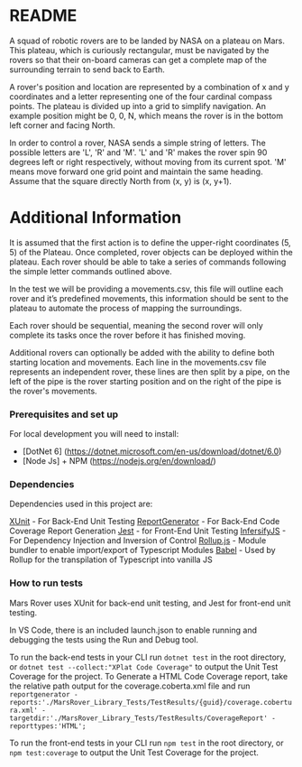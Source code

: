 # README #

A squad of robotic rovers are to be landed by NASA on a plateau on Mars. This plateau, which is curiously rectangular, must be navigated by the rovers so that their on-board cameras can get a complete map of the surrounding terrain to send back to Earth.

A rover's position and location are represented by a combination of x and y coordinates and a letter representing one of the four cardinal compass points. The plateau is divided up into a grid to simplify navigation. An example position might be 0, 0, N, which means the rover is in the bottom left corner and facing North.

In order to control a rover, NASA sends a simple string of letters. The possible letters are 'L', 'R' and 'M'. 'L' and 'R' makes the rover spin 90 degrees left or right respectively, without moving from its current spot. 'M' means move forward one grid point and maintain the same heading.
Assume that the square directly North from (x, y) is (x, y+1).

# Additional Information #

It is assumed that the first action is to define the upper-right coordinates (5, 5) of the Plateau.
Once completed, rover objects can be deployed within the plateau. Each rover should be able to take a series of commands following the simple letter commands outlined above.

In the test we will be providing a movements.csv, this file will outline each rover and it’s predefined movements, this information should be sent to the plateau to automate the process of mapping the surroundings.

Each rover should be sequential, meaning the second rover will only complete its tasks once the rover before it has finished moving.

Additional rovers can optionally be added with the ability to define both starting location and movements.
Each line in the movements.csv file represents an independent rover, these lines are then split by a pipe, on the left of the pipe is the rover starting position and on the right of the pipe is the rover's movements.

### Prerequisites and set up

For local development you will need to install:

- [DotNet 6] (https://dotnet.microsoft.com/en-us/download/dotnet/6.0) 
- [Node Js] + NPM (https://nodejs.org/en/download/)

### Dependencies

Dependencies used in this project are:

[XUnit](https://xunit.net/) - For Back-End Unit Testing
[ReportGenerator](https://www.nuget.org/packages/dotnet-reportgenerator-globaltool) - For Back-End Code Coverage Report Generation
[Jest](https://jestjs.io/) - for Front-End Unit Testing
[InfersifyJS](https://https://inversify.io/) - For Dependency Injection and Inversion of Control
[Rollup.js](https://rollupjs.org) - Module bundler to enable import/export of Typescript Modules
[Babel](https://babeljs.io/) - Used by Rollup for the transpilation of Typescript into vanilla JS

### How to run tests

Mars Rover uses XUnit for back-end unit testing, and Jest for front-end unit testing.

In VS Code, there is an included launch.json to enable running and debugging the tests using the Run and Debug tool. 

To run the back-end tests in your CLI run `dotnet test` in the root directory, or `dotnet test --collect:"XPlat Code Coverage"` to output the Unit Test Coverage for the project. To Generate a HTML Code Coverage report, take the relative path output for the coverage.coberta.xml file and run `reportgenerator -reports:'./MarsRover_Library_Tests/TestResults/{guid}/coverage.cobertura.xml' -targetdir:'./MarsRover_Library_Tests/TestResults/CoverageReport' -reporttypes:'HTML';`

To run the front-end tests in your CLI run `npm test` in the root directory, or `npm test:coverage` to output the Unit Test Coverage for the project.

